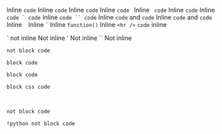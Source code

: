 Inline `code`
Inline ``code``
Inline ```code```
Inline `code `
Inline ` code`
Inline ` code `
Inline ``code ` code``
Inline ``` code `` code ```
Inline `code` and `code`
Inline ``code`` and `code`
Inline ` `
Inline `` ` ``
Inline `function()`
Inline `<hr />`
`code` inline

` not inline
Not inline '
Not inline ``
Not inline

`
not block code
`

```
block code
```

```` 
block code
````

``` css
block css code
```

``` blank
```

```whitespace

```

```!
not block code
```

``!python
not block code
``
